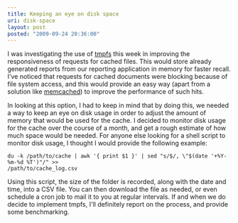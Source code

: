 ```yaml
---
title: Keeping an eye on disk space
uri: disk-space
layout: post
posted: "2009-09-24 20:36:00"
---
```


I was investigating the use of <a href="http://en.wikipedia.org/wiki/TMPFS">tmpfs</a> this week in improving the responsiveness of requests for cached files. This would store already generated reports from our reporting application in memory for faster recall. I've noticed that requests for cached documents were blocking because of file system access, and this would provide an easy way (apart from a solution like <a href="http://www.danga.com/memcached/">memcached</a>) to improve the performance of such hits.

In looking at this option, I had to keep in mind that by doing this, we needed a way to keep an eye on disk usage in order to adjust the amount of memory that would be used for the cache.<!--more--> I decided to monitor disk usage for the cache over the course of a month, and get a rough estimate of how much space would be needed. For anyone else looking for a shell script to monitor disk usage, I thought I would provide the following example:

<code>du -k /path/to/cache | awk '{ print $1 }' | sed "s/$/, \"$(date '+%Y-%m-%d %T')\"/" >> /path/to/cache_log.csv</code>

Using this script, the size of the folder is recorded, along with the date and time, into a CSV file. You can then download the file as needed, or even schedule a cron job to mail it to you at regular intervals. If and when we do decide to implement tmpfs, I'll definitely report on the process, and provide some benchmarking.
